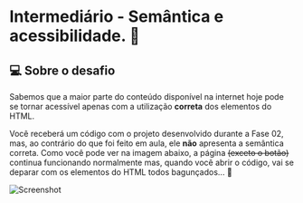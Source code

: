 
# Intermediário - Semântica e acessibilidade. 💜



## 💻 Sobre o desafio

Sabemos que a maior parte do conteúdo disponível na internet hoje pode se tornar acessível apenas com a utilização **correta** dos elementos do HTML.

Você receberá um código com o projeto desenvolvido durante a Fase 02, mas, ao contrário do que foi feito em aula, ele **não** apresenta a semântica correta.
Como você pode ver na imagem abaixo, a página ~~(exceto o botão)~~ continua funcionando normalmente mas, quando você abrir o código, vai se deparar com os elementos do HTML todos bagunçados... **👀**

![Screenshot](https://efficient-sloth-d85.notion.site/image/https%3A%2F%2Fs3-us-west-2.amazonaws.com%2Fsecure.notion-static.com%2F18418cdb-7004-4d0b-a599-5cfac4c1ef22%2FUntitled.png?id=639ff5ff-afef-4964-a0b6-5845bce6a196&table=block&spaceId=08f749ff-d06d-49a8-a488-9846e081b224&width=2000&userId=&cache=v2)


